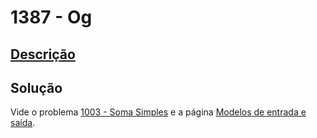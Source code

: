 # 1387 - Og

## [Descrição](https://www.beecrowd.com.br/judge/pt/problems/view/1387)

## Solução

Vide o problema [1003 - Soma Simples](../../iniciante/1003/README.md) e a página [Modelos de entrada e saída](../../../introducao/modelos-de-entrada-e-saida/README.md).